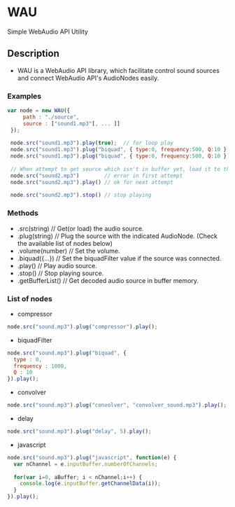 WAU
===

Simple WebAudio API Utility

## Description
* WAU is a WebAudio API library, which facilitate control sound sources and connect WebAudio API's AudioNodes easily.


### Examples
```javascript
var node = new WAU({
     path : "./source",
     source : ["sound1.mp3"[, ... ]]
 });
 
 node.src("sound1.mp3").play(true);  // for loop play
 node.src("sound1.mp3").plug("biquad", { type:0, frequency:500, Q:10 }).play();
 node.src("sound1.mp3").plug("biquad", { type:0, frequency:500, Q:10 }).plug("compressor").play();
 
 // When attempt to get source which isn't in buffer yet, load it to the buffer and throw with error message for the next attempt.
 node.src("sound2.mp3")        // error in first attempt
 node.src("sound2.mp3").play() // ok for next attempt
 
 node.src("sound2.mp3").stop() // stop playing
 ```

### Methods
 * .src(string)     // Get(or load) the audio source.
 * .plug(string)    // Plug the source with the indicated AudioNode. (Check the available list of nodes below)
 * .volume(number)  // Set the volume.
 * .biquad({...})   // Set the biquadFilter value if the source was connected.
 * .play()          // Play audio source.
 * .stop()          // Stop playing source.
 * .getBufferList() // Get decoded audio source in buffer memory.

### List of nodes
*  compressor
```javascript
node.src("sound.mp3").plug("compressor").play();
```

* biquadFilter
```javascript
node.src("sound.mp3").plug("biquad", {
  type : 0,
  frequency : 1000,
  Q : 10
}).play();
```

* convolver
```javascript
node.src("sound.mp3").plug("convolver", "convolver_sound.mp3").play();
```

* delay
```javascript
node.src("sound.mp3").plug("delay", 5).play();
```

* javascript
```javascript
node.src("sound.mp3").plug("javascript", function(e) {
  var nChannel = e.inputBuffer.numberOfChannels;
    
  for(var i=0, aBuffer; i < nChannel;i++) {
    console.log(e.inputBuffer.getChannelData(i));
  }
}).play();
```
